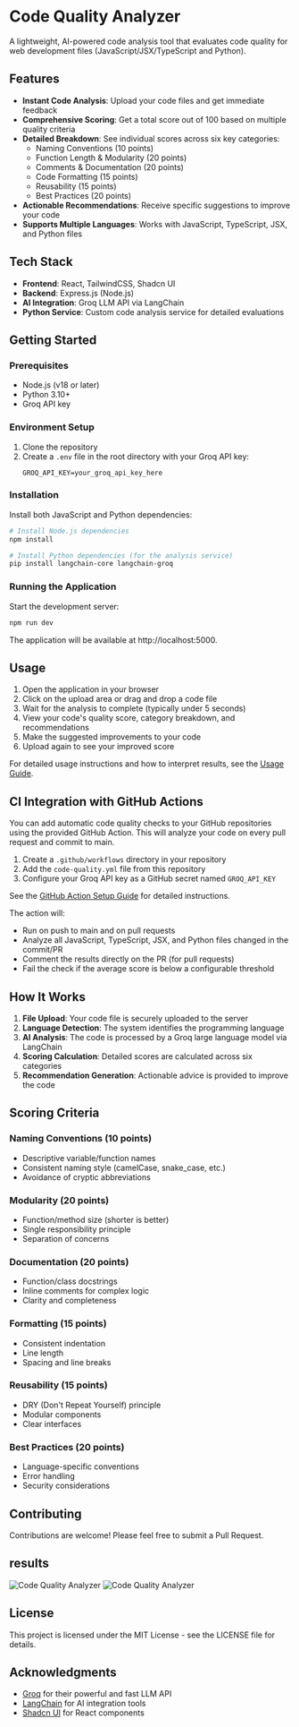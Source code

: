 # Code Quality Analyzer

A lightweight, AI-powered code analysis tool that evaluates code quality for web development files (JavaScript/JSX/TypeScript and Python).


## Features

- **Instant Code Analysis**: Upload your code files and get immediate feedback
- **Comprehensive Scoring**: Get a total score out of 100 based on multiple quality criteria
- **Detailed Breakdown**: See individual scores across six key categories:
  - Naming Conventions (10 points)
  - Function Length & Modularity (20 points)
  - Comments & Documentation (20 points)
  - Code Formatting (15 points)
  - Reusability (15 points)
  - Best Practices (20 points)
- **Actionable Recommendations**: Receive specific suggestions to improve your code
- **Supports Multiple Languages**: Works with JavaScript, TypeScript, JSX, and Python files

## Tech Stack

- **Frontend**: React, TailwindCSS, Shadcn UI
- **Backend**: Express.js (Node.js)
- **AI Integration**: Groq LLM API via LangChain
- **Python Service**: Custom code analysis service for detailed evaluations

## Getting Started

### Prerequisites

- Node.js (v18 or later)
- Python 3.10+ 
- Groq API key

### Environment Setup

1. Clone the repository
2. Create a `.env` file in the root directory with your Groq API key:
   ```
   GROQ_API_KEY=your_groq_api_key_here
   ```

### Installation

Install both JavaScript and Python dependencies:

```bash
# Install Node.js dependencies
npm install

# Install Python dependencies (for the analysis service)
pip install langchain-core langchain-groq
```

### Running the Application

Start the development server:

```bash
npm run dev
```

The application will be available at http://localhost:5000.

## Usage

1. Open the application in your browser
2. Click on the upload area or drag and drop a code file
3. Wait for the analysis to complete (typically under 5 seconds)
4. View your code's quality score, category breakdown, and recommendations
5. Make the suggested improvements to your code
6. Upload again to see your improved score

For detailed usage instructions and how to interpret results, see the [Usage Guide](docs/usage-guide.md).

## CI Integration with GitHub Actions

You can add automatic code quality checks to your GitHub repositories using the provided GitHub Action. This will analyze your code on every pull request and commit to main.

1. Create a `.github/workflows` directory in your repository
2. Add the `code-quality.yml` file from this repository
3. Configure your Groq API key as a GitHub secret named `GROQ_API_KEY`

See the [GitHub Action Setup Guide](docs/github-action-setup.md) for detailed instructions.

The action will:
- Run on push to main and on pull requests
- Analyze all JavaScript, TypeScript, JSX, and Python files changed in the commit/PR
- Comment the results directly on the PR (for pull requests)
- Fail the check if the average score is below a configurable threshold

## How It Works

1. **File Upload**: Your code file is securely uploaded to the server
2. **Language Detection**: The system identifies the programming language
3. **AI Analysis**: The code is processed by a Groq large language model via LangChain
4. **Scoring Calculation**: Detailed scores are calculated across six categories
5. **Recommendation Generation**: Actionable advice is provided to improve the code

## Scoring Criteria

### Naming Conventions (10 points)
- Descriptive variable/function names
- Consistent naming style (camelCase, snake_case, etc.)
- Avoidance of cryptic abbreviations

### Modularity (20 points)
- Function/method size (shorter is better)
- Single responsibility principle
- Separation of concerns

### Documentation (20 points)
- Function/class docstrings
- Inline comments for complex logic
- Clarity and completeness

### Formatting (15 points)
- Consistent indentation
- Line length
- Spacing and line breaks

### Reusability (15 points)
- DRY (Don't Repeat Yourself) principle
- Modular components
- Clear interfaces

### Best Practices (20 points)
- Language-specific conventions
- Error handling
- Security considerations

## Contributing

Contributions are welcome! Please feel free to submit a Pull Request.

## results

![Code Quality Analyzer](result3.png)
![Code Quality Analyzer](result4.png)

## License

This project is licensed under the MIT License - see the LICENSE file for details.

## Acknowledgments

- [Groq](https://groq.com/) for their powerful and fast LLM API
- [LangChain](https://langchain.com/) for AI integration tools
- [Shadcn UI](https://ui.shadcn.com/) for React components

